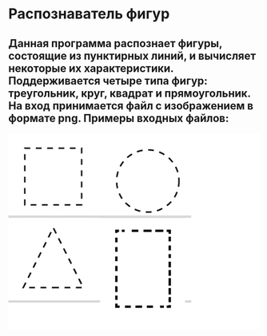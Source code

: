 Распознаватель фигур
====================
Данная программа распознает фигуры, состоящие из пунктирных линий, и вычисляет некоторые их характеристики. Поддерживается четыре типа фигур: треугольник, круг, квадрат и прямоугольник. На вход принимается файл с изображением в формате png.
Примеры входных файлов:
-----------------------
![Image alt](https://github.com/egor79k/Shape_recognizer/blob/main/Shapes_example.png "Shapes")
